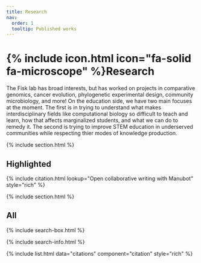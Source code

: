 ```yaml
---
title: Research
nav:
  order: 1
  tooltip: Published works
---
```


# {% include icon.html icon="fa-solid fa-microscope" %}Research

The Fisk lab has broad interests, but has worked on projects in comparative genomics, cancer evolution, phylogenetic experimental design, community microbiology, and more!
On the education side, we have two main focuses at the moment. The first is in trying to understand what makes interdisciplinary fields like computational biology so difficult to teach and learn, how that affects marginalized students, and what we can do to remedy it. The second is trying to improve STEM education in underserved communities while respecting thier modes of knowledge production.

{% include section.html %}

## Highlighted

{% include citation.html lookup="Open collaborative writing with Manubot" style="rich" %}

{% include section.html %}

## All

{% include search-box.html %}

{% include search-info.html %}

{% include list.html data="citations" component="citation" style="rich" %}
